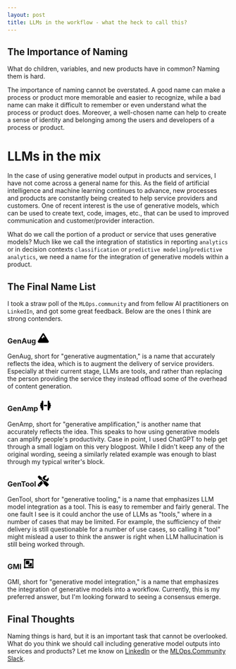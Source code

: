```yaml
---
layout: post
title: LLMs in the workflow - what the heck to call this?
---
```


## The Importance of Naming

What do children, variables, and new products have in common? Naming them is hard.

<!--more-->

The importance of naming cannot be overstated. A good name can make a process or product more memorable and easier to recognize, while a bad name can make it difficult to remember or even understand what the process or product does. Moreover, a well-chosen name can help to create a sense of identity and belonging among the users and developers of a process or product.

# LLMs in the mix

In the case of using generative model output in products and services, I have not come across a general name for this. As the field of artificial intelligence and machine learning continues to advance, new processes and products are constantly being created to help service providers and customers. One of recent interest is the use of generative models, which can be used to create text, code, images, etc., that can be used to improved communication and customer/provider interaction.

What do we call the portion of a product or service that uses generative models? Much like we call the integration of statistics in reporting `analytics` or in decision contexts `classification` or `predictive modeling`/`predictive analytics`, we need a name for the integration of generative models within a product.


## The Final Name List

I took a straw poll of the `MLOps.community` and from fellow AI practitioners on `LinkedIn`, and got some great feedback. Below are the ones I think are strong contenders.

### GenAug <img src="../artifacts/mountain-solid.png" width=25 height=25>

GenAug, short for "generative augmentation," is a name that accurately reflects the idea, which is to augment the delivery of service providers. Especially at their current stage, LLMs are tools, and rather than replacing the person providing the service they instead offload some of the overhead of content generation.

### GenAmp <img src="../artifacts/dumbbell-solid.png" width=25 height=25>

GenAmp, short for "generative amplification," is another name that accurately reflects the idea. This speaks to how using generative models can amplify people's productivity. Case in point, I used ChatGPT to help get through a small logjam on this very blogpost. While I didn't keep any of the original wording, seeing a similarly related example was enough to blast through my typical writer's block.

### GenTool <img src="../artifacts/screwdriver-wrench-solid.png" width=25 height=25>

GenTool, short for "generative tooling," is a name that emphasizes LLM model integration as a tool. This is easy to remember and fairly general. The one fault I see is it could anchor the use of LLMs as "tools," where in a number of cases that may be limited. For example, the sufficiency of their delivery is still questionable for a number of use cases, so calling it "tool" might mislead a user to think the answer is right when LLM hallucination is still being worked through.

### GMI <img src="../artifacts/object-group-regular.png" width=25 height=25>


GMI, short for "generative model integration," is a name that emphasizes the integration of generative models into a workflow. Currently, this is my preferred answer, but I'm looking forward to seeing a consensus emerge.

## Final Thoughts

Naming things is hard, but it is an important task that cannot be overlooked. What do you think we should call including generative model outputs into services and products? Let me know on [LinkedIn](https://www.linkedin.com/posts/thomaseroderick_generativeinteraction-activity-7060654225453707264-puU2) or the [MLOps.Community Slack](https://mlops.community/slack/).
